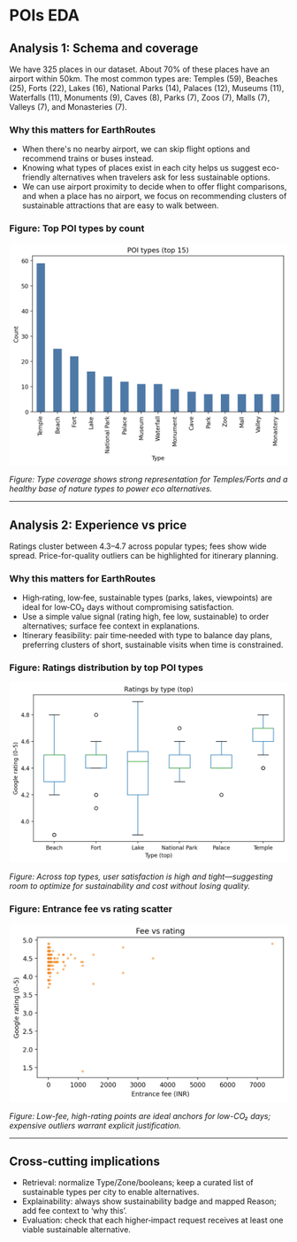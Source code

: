 # POIs EDA

## Analysis 1: Schema and coverage
We have 325 places in our dataset. About 70% of these places have an airport within 50km.
The most common types are: Temples (59), Beaches (25), Forts (22), Lakes (16), National Parks (14), Palaces (12), Museums (11), Waterfalls (11), Monuments (9), Caves (8), Parks (7), Zoos (7), Malls (7), Valleys (7), and Monasteries (7).

### Why this matters for EarthRoutes
- When there's no nearby airport, we can skip flight options and recommend trains or buses instead.
- Knowing what types of places exist in each city helps us suggest eco-friendly alternatives when travelers ask for less sustainable options.
- We can use airport proximity to decide when to offer flight comparisons, and when a place has no airport, we focus on recommending clusters of sustainable attractions that are easy to walk between.

### Figure: Top POI types by count
![Schema and coverage](eda/figures/pois_type_counts.png)

_Figure: Type coverage shows strong representation for Temples/Forts and a healthy base of nature types to power eco alternatives._

---

## Analysis 2: Experience vs price
Ratings cluster between 4.3–4.7 across popular types; fees show wide spread.
Price-for-quality outliers can be highlighted for itinerary planning.

### Why this matters for EarthRoutes
- High‑rating, low‑fee, sustainable types (parks, lakes, viewpoints) are ideal for low‑CO₂ days without compromising satisfaction.
- Use a simple value signal (rating high, fee low, sustainable) to order alternatives; surface fee context in explanations.
- Itinerary feasibility: pair time‑needed with type to balance day plans, preferring clusters of short, sustainable visits when time is constrained.

### Figure: Ratings distribution by top POI types
![Experience vs price](eda/figures/pois_ratings_by_type.png)

_Figure: Across top types, user satisfaction is high and tight—suggesting room to optimize for sustainability and cost without losing quality._

### Figure: Entrance fee vs rating scatter
![Experience vs price](eda/figures/pois_fee_vs_rating.png)

_Figure: Low-fee, high-rating points are ideal anchors for low-CO₂ days; expensive outliers warrant explicit justification._

---

## Cross‑cutting implications
- Retrieval: normalize Type/Zone/booleans; keep a curated list of sustainable types per city to enable alternatives.
- Explainability: always show sustainability badge and mapped Reason; add fee context to ‘why this’.
- Evaluation: check that each higher‑impact request receives at least one viable sustainable alternative.
